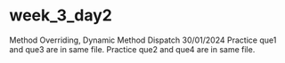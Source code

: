# week_3_day2
Method Overriding, Dynamic Method Dispatch 30/01/2024
Practice que1 and que3 are in same file.
Practice que2 and que4 are in same file.
